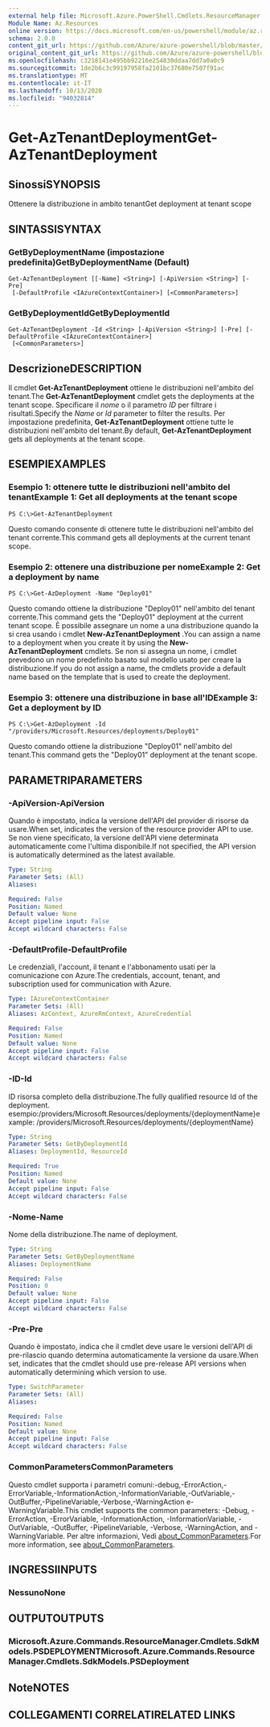 ```yaml
---
external help file: Microsoft.Azure.PowerShell.Cmdlets.ResourceManager.dll-Help.xml
Module Name: Az.Resources
online version: https://docs.microsoft.com/en-us/powershell/module/az.resources/get-aztenantdeployment
schema: 2.0.0
content_git_url: https://github.com/Azure/azure-powershell/blob/master/src/Resources/Resources/help/Get-AzTenantDeployment.md
original_content_git_url: https://github.com/Azure/azure-powershell/blob/master/src/Resources/Resources/help/Get-AzTenantDeployment.md
ms.openlocfilehash: c3218141e495bb92216e254830ddaa7dd7a0a0c9
ms.sourcegitcommit: 1de2b6c3c99197958fa2101bc37680e7507f91ac
ms.translationtype: MT
ms.contentlocale: it-IT
ms.lasthandoff: 10/13/2020
ms.locfileid: "94032814"
---
```

# <span data-ttu-id="89d73-101">Get-AzTenantDeployment</span><span class="sxs-lookup"><span data-stu-id="89d73-101">Get-AzTenantDeployment</span></span>

## <span data-ttu-id="89d73-102">Sinossi</span><span class="sxs-lookup"><span data-stu-id="89d73-102">SYNOPSIS</span></span>
<span data-ttu-id="89d73-103">Ottenere la distribuzione in ambito tenant</span><span class="sxs-lookup"><span data-stu-id="89d73-103">Get deployment at tenant scope</span></span>

## <span data-ttu-id="89d73-104">SINTASSI</span><span class="sxs-lookup"><span data-stu-id="89d73-104">SYNTAX</span></span>

### <span data-ttu-id="89d73-105">GetByDeploymentName (impostazione predefinita)</span><span class="sxs-lookup"><span data-stu-id="89d73-105">GetByDeploymentName (Default)</span></span>
```
Get-AzTenantDeployment [[-Name] <String>] [-ApiVersion <String>] [-Pre]
 [-DefaultProfile <IAzureContextContainer>] [<CommonParameters>]
```

### <span data-ttu-id="89d73-106">GetByDeploymentId</span><span class="sxs-lookup"><span data-stu-id="89d73-106">GetByDeploymentId</span></span>
```
Get-AzTenantDeployment -Id <String> [-ApiVersion <String>] [-Pre] [-DefaultProfile <IAzureContextContainer>]
 [<CommonParameters>]
```

## <span data-ttu-id="89d73-107">Descrizione</span><span class="sxs-lookup"><span data-stu-id="89d73-107">DESCRIPTION</span></span>
<span data-ttu-id="89d73-108">Il cmdlet **Get-AzTenantDeployment** ottiene le distribuzioni nell'ambito del tenant.</span><span class="sxs-lookup"><span data-stu-id="89d73-108">The **Get-AzTenantDeployment** cmdlet gets the deployments at the tenant scope.</span></span>
<span data-ttu-id="89d73-109">Specificare il *nome* o il parametro *ID* per filtrare i risultati.</span><span class="sxs-lookup"><span data-stu-id="89d73-109">Specify the *Name* or *Id* parameter to filter the results.</span></span>
<span data-ttu-id="89d73-110">Per impostazione predefinita, **Get-AzTenantDeployment** ottiene tutte le distribuzioni nell'ambito del tenant.</span><span class="sxs-lookup"><span data-stu-id="89d73-110">By default, **Get-AzTenantDeployment** gets all deployments at the tenant scope.</span></span>

## <span data-ttu-id="89d73-111">ESEMPI</span><span class="sxs-lookup"><span data-stu-id="89d73-111">EXAMPLES</span></span>

### <span data-ttu-id="89d73-112">Esempio 1: ottenere tutte le distribuzioni nell'ambito del tenant</span><span class="sxs-lookup"><span data-stu-id="89d73-112">Example 1: Get all deployments at the tenant scope</span></span>
```
PS C:\>Get-AzTenantDeployment
```

<span data-ttu-id="89d73-113">Questo comando consente di ottenere tutte le distribuzioni nell'ambito del tenant corrente.</span><span class="sxs-lookup"><span data-stu-id="89d73-113">This command gets all deployments at the current tenant scope.</span></span>

### <span data-ttu-id="89d73-114">Esempio 2: ottenere una distribuzione per nome</span><span class="sxs-lookup"><span data-stu-id="89d73-114">Example 2: Get a deployment by name</span></span>
```
PS C:\>Get-AzDeployment -Name "Deploy01"
```

<span data-ttu-id="89d73-115">Questo comando ottiene la distribuzione "Deploy01" nell'ambito del tenant corrente.</span><span class="sxs-lookup"><span data-stu-id="89d73-115">This command gets the "Deploy01" deployment at the current tenant scope.</span></span>
<span data-ttu-id="89d73-116">È possibile assegnare un nome a una distribuzione quando la si crea usando i cmdlet **New-AzTenantDeployment** .</span><span class="sxs-lookup"><span data-stu-id="89d73-116">You can assign a name to a deployment when you create it by using the **New-AzTenantDeployment** cmdlets.</span></span>
<span data-ttu-id="89d73-117">Se non si assegna un nome, i cmdlet prevedono un nome predefinito basato sul modello usato per creare la distribuzione.</span><span class="sxs-lookup"><span data-stu-id="89d73-117">If you do not assign a name, the cmdlets provide a default name based on the template that is used to create the deployment.</span></span>

### <span data-ttu-id="89d73-118">Esempio 3: ottenere una distribuzione in base all'ID</span><span class="sxs-lookup"><span data-stu-id="89d73-118">Example 3: Get a deployment by ID</span></span>
```
PS C:\>Get-AzDeployment -Id "/providers/Microsoft.Resources/deployments/Deploy01"
```

<span data-ttu-id="89d73-119">Questo comando ottiene la distribuzione "Deploy01" nell'ambito del tenant.</span><span class="sxs-lookup"><span data-stu-id="89d73-119">This command gets the "Deploy01" deployment at the tenant scope.</span></span>

## <span data-ttu-id="89d73-120">PARAMETRI</span><span class="sxs-lookup"><span data-stu-id="89d73-120">PARAMETERS</span></span>

### <span data-ttu-id="89d73-121">-ApiVersion</span><span class="sxs-lookup"><span data-stu-id="89d73-121">-ApiVersion</span></span>
<span data-ttu-id="89d73-122">Quando è impostato, indica la versione dell'API del provider di risorse da usare.</span><span class="sxs-lookup"><span data-stu-id="89d73-122">When set, indicates the version of the resource provider API to use.</span></span>
<span data-ttu-id="89d73-123">Se non viene specificato, la versione dell'API viene determinata automaticamente come l'ultima disponibile.</span><span class="sxs-lookup"><span data-stu-id="89d73-123">If not specified, the API version is automatically determined as the latest available.</span></span>

```yaml
Type: String
Parameter Sets: (All)
Aliases:

Required: False
Position: Named
Default value: None
Accept pipeline input: False
Accept wildcard characters: False
```

### <span data-ttu-id="89d73-124">-DefaultProfile</span><span class="sxs-lookup"><span data-stu-id="89d73-124">-DefaultProfile</span></span>
<span data-ttu-id="89d73-125">Le credenziali, l'account, il tenant e l'abbonamento usati per la comunicazione con Azure.</span><span class="sxs-lookup"><span data-stu-id="89d73-125">The credentials, account, tenant, and subscription used for communication with Azure.</span></span>

```yaml
Type: IAzureContextContainer
Parameter Sets: (All)
Aliases: AzContext, AzureRmContext, AzureCredential

Required: False
Position: Named
Default value: None
Accept pipeline input: False
Accept wildcard characters: False
```

### <span data-ttu-id="89d73-126">-ID</span><span class="sxs-lookup"><span data-stu-id="89d73-126">-Id</span></span>
<span data-ttu-id="89d73-127">ID risorsa completo della distribuzione.</span><span class="sxs-lookup"><span data-stu-id="89d73-127">The fully qualified resource Id of the deployment.</span></span>
<span data-ttu-id="89d73-128">esempio:/providers/Microsoft.Resources/deployments/{deploymentName}</span><span class="sxs-lookup"><span data-stu-id="89d73-128">example: /providers/Microsoft.Resources/deployments/{deploymentName}</span></span>

```yaml
Type: String
Parameter Sets: GetByDeploymentId
Aliases: DeploymentId, ResourceId

Required: True
Position: Named
Default value: None
Accept pipeline input: False
Accept wildcard characters: False
```

### <span data-ttu-id="89d73-129">-Nome</span><span class="sxs-lookup"><span data-stu-id="89d73-129">-Name</span></span>
<span data-ttu-id="89d73-130">Nome della distribuzione.</span><span class="sxs-lookup"><span data-stu-id="89d73-130">The name of deployment.</span></span>

```yaml
Type: String
Parameter Sets: GetByDeploymentName
Aliases: DeploymentName

Required: False
Position: 0
Default value: None
Accept pipeline input: False
Accept wildcard characters: False
```

### <span data-ttu-id="89d73-131">-Pre</span><span class="sxs-lookup"><span data-stu-id="89d73-131">-Pre</span></span>
<span data-ttu-id="89d73-132">Quando è impostato, indica che il cmdlet deve usare le versioni dell'API di pre-rilascio quando determina automaticamente la versione da usare.</span><span class="sxs-lookup"><span data-stu-id="89d73-132">When set, indicates that the cmdlet should use pre-release API versions when automatically determining which version to use.</span></span>

```yaml
Type: SwitchParameter
Parameter Sets: (All)
Aliases:

Required: False
Position: Named
Default value: None
Accept pipeline input: False
Accept wildcard characters: False
```

### <span data-ttu-id="89d73-133">CommonParameters</span><span class="sxs-lookup"><span data-stu-id="89d73-133">CommonParameters</span></span>
<span data-ttu-id="89d73-134">Questo cmdlet supporta i parametri comuni:-debug,-ErrorAction,-ErrorVariable,-InformationAction,-InformationVariable,-OutVariable,-OutBuffer,-PipelineVariable,-Verbose,-WarningAction e-WarningVariable.</span><span class="sxs-lookup"><span data-stu-id="89d73-134">This cmdlet supports the common parameters: -Debug, -ErrorAction, -ErrorVariable, -InformationAction, -InformationVariable, -OutVariable, -OutBuffer, -PipelineVariable, -Verbose, -WarningAction, and -WarningVariable.</span></span> <span data-ttu-id="89d73-135">Per altre informazioni, Vedi [about_CommonParameters](http://go.microsoft.com/fwlink/?LinkID=113216).</span><span class="sxs-lookup"><span data-stu-id="89d73-135">For more information, see [about_CommonParameters](http://go.microsoft.com/fwlink/?LinkID=113216).</span></span>

## <span data-ttu-id="89d73-136">INGRESSI</span><span class="sxs-lookup"><span data-stu-id="89d73-136">INPUTS</span></span>

### <span data-ttu-id="89d73-137">Nessuno</span><span class="sxs-lookup"><span data-stu-id="89d73-137">None</span></span>

## <span data-ttu-id="89d73-138">OUTPUT</span><span class="sxs-lookup"><span data-stu-id="89d73-138">OUTPUTS</span></span>

### <span data-ttu-id="89d73-139">Microsoft.Azure.Commands.ResourceManager.Cmdlets.SdkModels.PSDEPLOYMENT</span><span class="sxs-lookup"><span data-stu-id="89d73-139">Microsoft.Azure.Commands.ResourceManager.Cmdlets.SdkModels.PSDeployment</span></span>

## <span data-ttu-id="89d73-140">Note</span><span class="sxs-lookup"><span data-stu-id="89d73-140">NOTES</span></span>

## <span data-ttu-id="89d73-141">COLLEGAMENTI CORRELATI</span><span class="sxs-lookup"><span data-stu-id="89d73-141">RELATED LINKS</span></span>
